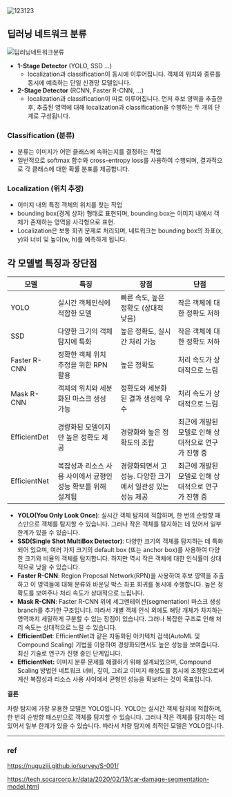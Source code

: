 ![123123](https://github.com/lee7198/IndustryProject/assets/68184254/dc392505-a89a-423f-b5af-29378c604cd2)

## 딥러닝 네트워크 분류

![딥러닝네트워크분류](https://github.com/lee7198/IndustryProject/assets/68184254/6ed7b1a2-b00f-47ed-a5d0-b76c7779e2f6)

- **1-Stage Detector** (YOLO, SSD …)
  - localization과 classification이 동시에 이루어집니다. 객체의 위치와 종류를 동시에 예측하는 단일 신경망 모델입니다.
- **2-Stage Detector** (RCNN, Faster R-CNN, …)
  - localization과 classification이 따로 이루어집니다. 먼저 후보 영역을 추출한 후, 추출된 영역에 대해 localization과 classification을 수행하는 두 개의 단계로 구성됩니다.

### **Classification (분류)**

- 분류는 이미지가 어떤 클래스에 속하는지를 결정하는 작업
- 일반적으로 softmax 함수와 cross-entropy loss를 사용하여 수행되며, 결과적으로 각 클래스에 대한 확률 분포를 제공합니다.

### **Localization (위치 추정)**

- 이미지 내의 특정 객체의 위치를 찾는 작업
- bounding box(경계 상자) 형태로 표현되며, bounding box는 이미지 내에서 객체가 존재하는 영역을 사각형으로 표현.
- Localization은 보통 회귀 문제로 처리되며, 네트워크는 bounding box의 좌표(x, y)와 너비 및 높이(w, h)를 예측하게 됩니다.

## 각 모델별 특징과 장단점

| 모델         | 특징                                                         | 장점                                                       | 단점                                                |
| ------------ | ------------------------------------------------------------ | ---------------------------------------------------------- | --------------------------------------------------- |
| YOLO         | 실시간 객체인식에 적합한 모델                                | 빠른 속도, 높은 정확도 (상대적 낮음)                       | 작은 객체에 대한 정확도 저하                        |
| SSD          | 다양한 크기의 객체 탐지에 특화                               | 높은 정확도, 실시간 처리 가능                              | 작은 객체에 대한 정확도 저하                        |
| Faster R-CNN | 정확한 객체 위치 추정을 위한 RPN 활용                        | 높은 정확도                                                | 처리 속도가 상대적으로 느림                         |
| Mask R-CNN   | 객체의 위치와 세분화된 마스크 생성 가능                      | 정확도와 세분화된 결과 생성에 우수                         | 처리 속도가 상대적으로 느림                         |
| EfficientDet | 경량화된 모델이지만 높은 정확도 제공                         | 경량화와 높은 정확도의 조합                                | 최근에 개발된 모델로 인해 상대적으로 연구가 진행 중 |
| EfficientNet | 복잡성과 리소스 사용 사이에서 균형인 성능 확보를 위해 설계됨 | 경량화되면서 고성능. 다양한 크기에서 일관성 있는 성능 제공 | 최근에 개발된 모델로 인해 상대적으로 연구가 진행 중 |

- **YOLO(You Only Look Once)**: 실시간 객체 탐지에 적합하며, 한 번의 순방향 패스만으로 객체를 탐지할 수 있습니다. 그러나 작은 객체를 탐지하는 데 있어서 일부 한계가 있을 수 있습니다.
- **SSD(Single Shot MultiBox Detector)**: 다양한 크기의 객체를 탐지하는 데 특화되어 있으며, 여러 가지 크기의 default box (또는 anchor box)를 사용하여 다양한 크기와 비율의 객체를 탐지합니다. 하지만 역시 작은 객체에 대한 인식률이 상대적으로 낮을 수 있습니다.
- **Faster R-CNN**: Region Proposal Network(RPN)을 사용하여 후보 영역을 추출하고 이 영역들에 대해 분류와 바운딩 박스 좌표 회귀를 동시에 수행합니다. 높은 정확도를 보여주나 처리 속도가 상대적으로 느립니다.
- **Mask R-CNN**: Faster R-CNN 위에 세그멘테이션(segmentation) 마스크 생성 branch를 추가한 구조입니다. 따라서 개별 객체 인식 외에도 해당 개체가 차지하는 영역까지 세밀하게 구분할 수 있는 장점이 있습니다. 그러나 복잡한 구조로 인해 처리 속도는 상대적으로 느릴 수 있습니다.
- **EfficientDet**: EfficientNet과 같은 자동화된 아키텍처 검색(AutoML 및 Compound Scaling) 기법을 이용하여 경량화되면서도 높은 성능을 보여줍니다. 최신 기술로 연구가 진행 중인 단계입니다.
- **EfficientNet:** 이미지 분류 문제를 해결하기 위해 설계되었으며, Compound Scaling 방법인 네트워크 너비, 깊이, 그리고 이미지 해상도를 동시에 조정함으로써 계산 복잡성과 리소스 사용 사이에서 균형인 성능을 확보하는 것이 목표입니다.

**결론**

차량 탐지에 가장 유용한 모델은 YOLO입니다. YOLO는 실시간 객체 탐지에 적합하며, 한 번의 순방향 패스만으로 객체를 탐지할 수 있습니다. 그러나 작은 객체를 탐지하는 데 있어서 일부 한계가 있을 수 있습니다. 따라서 차량 탐지에 최적인 모델은 YOLO입니다.

---

### ref

https://nuguziii.github.io/survey/S-001/

https://tech.socarcorp.kr/data/2020/02/13/car-damage-segmentation-model.html
